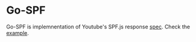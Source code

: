 # Go-SPF
Go-SPF is implemnentation of Youtube's SPF.js response [spec].
Check the [example].

[spec]: <https://youtube.github.io/spfjs/documentation/responses/>
[example]: <https://github.com/buni/spf-go/examples/handler.go>